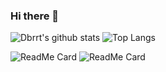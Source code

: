 ### Hi there 👋

![Dbrrt's github stats](https://github-readme-stats.vercel.app/api?username=dbrrt&show_icons=true&count_private=true&hide=stars&include_all_commits=true&theme=buefy)
![Top Langs](https://github-readme-stats.vercel.app/api/top-langs/?username=dbrrt&layout=compact)

![ReadMe Card](https://github-readme-stats.vercel.app/api/pin/?username=authdog&repo=http-headers-check)
![ReadMe Card](https://github-readme-stats.vercel.app/api/pin/?username=dbrrt&repo=chat-app)
